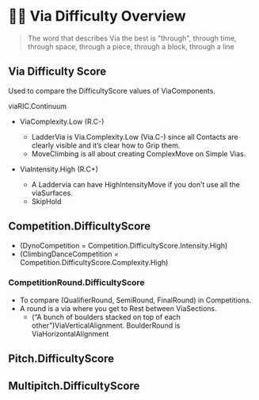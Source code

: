 # 🔷🔺 <via>Via</via> Difficulty Overview

> The word that describes Via the best is "through", through time, through space, through a piece, through a block, through a line

## <via>Via</via> Difficulty Score

Used to compare the DifficultyScore values of ViaComponents.

viaRIC.Continuum

- ViaComplexity.Low (R.C-)
    - LadderVia is Via.Complexity.Low (Via.C-) since all Contacts are clearly visible and it’s clear how to Grip them.
    - MoveClimbing is all about creating ComplexMove on Simple Vias.

- ViaIntensity.High (R.C+)
    - A Laddervia can have HighIntensityMove if you don’t use all the viaSurfaces.  
    - SkipHold

## Competition.DifficultyScore

- (DynoCompetition = Competition.DifficultyScore.Intensity.High)
- (ClimbingDanceCompetition = Competition.DifficultyScore.Complexity.High)

### CompetitionRound.DifficultyScore

- To compare (QualifierRound, SemiRound, FinalRound) in Competitions.
- A round is a <via>via</via> where you get to Rest between ViaSections.
    - (“A bunch of boulders stacked on top of each other”)ViaVerticalAlignment. BoulderRound is ViaHorizontalAlignment

## Pitch.DifficultyScore

## Multipitch.DifficultyScore
